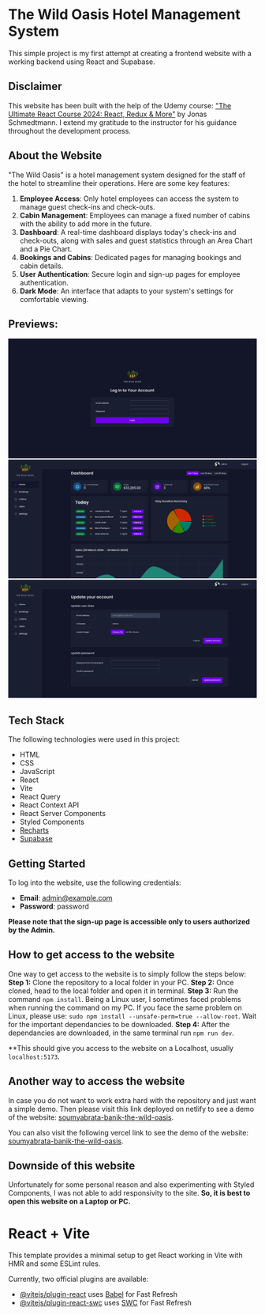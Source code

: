# The Wild Oasis Hotel Management System

This simple project is my first attempt at creating a frontend website with a working backend using React and Supabase.

## Disclaimer

This website has been built with the help of the Udemy course: ["The Ultimate React Course 2024: React, Redux & More"](https://www.udemy.com/course/the-ultimate-react-course/) by Jonas Schmedtmann. I extend my gratitude to the instructor for his guidance throughout the development process.

## About the Website

"The Wild Oasis" is a hotel management system designed for the staff of the hotel to streamline their operations. Here are some key features:

1. **Employee Access**: Only hotel employees can access the system to manage guest check-ins and check-outs.
2. **Cabin Management**: Employees can manage a fixed number of cabins with the ability to add more in the future.
3. **Dashboard**: A real-time dashboard displays today's check-ins and check-outs, along with sales and guest statistics through an Area Chart and a Pie Chart.
4. **Bookings and Cabins**: Dedicated pages for managing bookings and cabin details.
5. **User Authentication**: Secure login and sign-up pages for employee authentication.
6. **Dark Mode**: An interface that adapts to your system's settings for comfortable viewing.

## Previews:

![Login Page](</public/Screenshot from 2024-03-26 17-21-17.png>)
![Dashboard](</public/Screenshot from 2024-03-26 17-22-08.png>)
![Admin Page](</public/Screenshot from 2024-03-26 17-22-26.png>)

## Tech Stack

The following technologies were used in this project:

- HTML
- CSS
- JavaScript
- React
- Vite
- React Query
- React Context API
- React Server Components
- Styled Components
- [Recharts](https://recharts.org/)
- [Supabase](https://supabase.com/docs)

## Getting Started

To log into the website, use the following credentials:

- **Email**: admin@example.com
- **Password**: password
  
**Please note that the sign-up page is accessible only to users authorized by the Admin.**

## How to get access to the website

One way to get access to the website is to simply follow the steps below:
**Step 1:** Clone the repository to a local folder in your PC. 
**Step 2:** Once cloned, head to the local folder and open it in terminal. 
**Step 3:** Run the command ```npm install```. Being a Linux user, I sometimes faced problems when running the command on my PC. If you face the same problem on Linux, please use: ```sudo npm install --unsafe-perm=true --allow-root```. Wait for the important dependancies to be downloaded.
**Step 4:** After the dependancies are downloaded, in the same terminal run ```npm run dev```.

**This should give you access to the website on a Localhost, usually ```localhost:5173```.

## Another way to access the website

In case you do not want to work extra hard with the repository and just want a simple demo. Then please visit this link deployed on netlify to see a demo of the website: [soumyabrata-banik-the-wild-oasis](https://soumyabrata-banik-the-wild-oasis.netlify.app/). 

You can also visit the following vercel link to see the demo of the website: [soumyabrata-banik-the-wild-oasis](https://soumyabrata-banik-the-wild-oasis.vercel.app/). 

## Downside of this website

Unfortunately for some personal reason and also experimenting with Styled Components, I was not able to add responsivity to the site. **So, it is best to open this website on a Laptop or PC.**

# React + Vite

This template provides a minimal setup to get React working in Vite with HMR and some ESLint rules.

Currently, two official plugins are available:

- [@vitejs/plugin-react](https://github.com/vitejs/vite-plugin-react/blob/main/packages/plugin-react/README.md) uses [Babel](https://babeljs.io/) for Fast Refresh
- [@vitejs/plugin-react-swc](https://github.com/vitejs/vite-plugin-react-swc) uses [SWC](https://swc.rs/) for Fast Refresh
